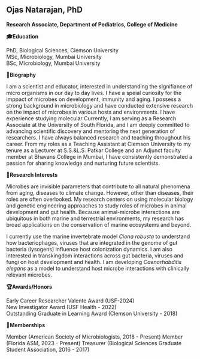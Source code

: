 ## Ojas Natarajan, PhD
**Research Associate, Department of Pediatrics, College of Medicine**

<!--
**microbusta/microbusta** is a ✨ _special_ ✨ repository because its `README.md` (this file) appears on your GitHub profile.

Here are some ideas to get you started:
- 🔭 I’m currently working on ...
- 🌱 I’m currently learning ...
- 👯 I’m looking to collaborate on ...
- 🤔 I’m looking for help with ...
- 💬 Ask me about ...
- 📫 How to reach me: ...
- ⚡ Fun fact: ...
-->


**:mortar_board:Education**

PhD, Biological Sciences, Clemson University<br>
MSc, Microbiology, Mumbai University<br>
BSc, Microbiology, Mumbai University

 **:memo:Biography**

I am a scientist and educator,  interested in understanding the signifiance of micro organisms in our day to day lives. I have a speial curiosity for the imppact of microbes on development, immunity and aging. 
I possess a strong background in microbiology and have conducted extensive research on the impact of microbes in various hosts and environments. I have experience studying molecular 
Currently, I am serving as a Research Associate at the University of South Florida, and I am deeply committed to advancing scientific discovery and mentoring the next generation of researchers.
I have always balanced research and teaching throughout his career. From my roles as a Teaching Assistant at Clemson University to my tenure as a Lecturer at S.S.&L.S. Patkar College and an Adjunct faculty member at Bhavans College in Mumbai, I  have consistently demonstrated a passion for sharing knowledge and nurturing future scientists. 


**:microscope:Research Interests**

Microbes are invisible parameters that contribute to all natural phenomena from aging, diseases to climate change. However, other than diseases, their roles are often overlooked. My research centers on using molecular biology and genetic engineering approaches to study roles of microbes in animal development and gut health. Because animal-microbe interactions are ubiquitous in both marine and terrestrial environments, my research has broad applications on the conservation of marine ecosystems and beyond.

I currently use the marine invertebrate model _Ciona robusta_ to understand how bacteriophages, viruses that are integrated in the genome of gut bacteria (lysogens) influence host colonization dynamics. I am also interested in transkingdom interactions across gut bacteria, viruses and fungi on host development and health. I am developing _Caenorhabditis elegans_ as a model to understand host microbe interactions with clinically relevant microbes.

 **:trophy:Awards/Honors**

 Early Career Researcher Valente Award (USF-2024)<br>
 New Investigator Award (USF Health - 2022)<br>
 Outstanding Graduate in Learning Award (Clemson University - 2018)<br>

**:busts_in_silhouette:Memberships** 

Member (American Society of Microbiologists, 2018 - Present)
Member (Florida ASM, 2023 - Present)
Treasurer (Biological Sciences Graduate Student Association, 2016 - 2017)


